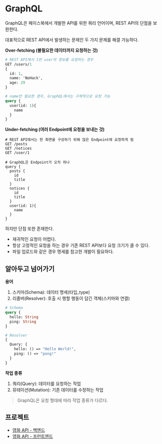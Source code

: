 # GraphQL

GraphQL은 페이스북에서 개발한 API를 위한 쿼리 언어이며, REST API의 단점을 보완한다.

대표적으로 REST API에서 발생하는 문제인 두 가지 문제를 해결 가능하다.

**Over-fetching (불필요한 데이터까지 요청하는 것)**

```graphql
# REST API에서 1번 user의 정보를 요청하는 경우
GET /users/1
{
  id: 1,
  name: 'NoHack',
  age: 29
}

# name만 필요한 경우, GraphQL에서는 구체적으로 요청 가능
query {
  user(id: 1){
    name
  }
}
```

**Under-fetching (여러 Endpoint에 요청을 보내는 것)**

```grahql
# REST API에서는 한 화면을 구성하기 위해 많은 Endpoint에 요청하게 됨
GET /posts
GET /notices
GET /user/1

# GraphQL은 Endpoint가 오직 하나
query {
  posts {
    id
    title
  }
  notices {
    id
    title
  }
  user(id: 1){
    name
  }
}
```

하지만 단점 또한 존재한다.

- 재귀적인 요청이 어렵다.
- 항상 고정적인 요청을 하는 경우 기존 REST API보다 요청 크기가 클 수 있다.
- 파일 업로드와 같은 경우 명세를 참고한 개발이 필요하다.

## 알아두고 넘어가기

**용어**

1. 스키마(Schema): 데이터 명세(타입\_type)
2. 리졸버(Resolver): 호출 시 행할 행동이 담긴 객체(스키마와 연결)

```graphql
# Schema
query {
  hello: String
  ping: String
}

# Resolver
{
  Query: {
    hello: () => "Hello World!",
    ping: () => "pong!"
  }
}
```

**작업 종류**

1. 쿼리(Query): 데이터를 요청하는 작업
2. 뮤테이션(Mutation): 기존 데이터를 수정하는 작업

> GraphQL은 요청 형태에 따라 작업 종류가 다르다.

## 프로젝트

- [영화 API - 백엔드](./project/movie-api-node/)
- [영화 API - 프런트엔드](./project/movie-api-react/)
